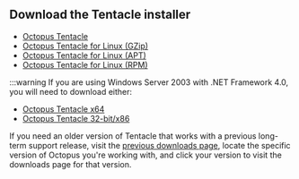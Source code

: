 ## Download the Tentacle installer

- [Octopus Tentacle](https://octopus.com/downloads/slowlane/WindowsX64/OctopusTentacle)
- [Octopus Tentacle for Linux (GZip)](https://octopus.com/downloads/slowlane/Linux_x64TarGz/OctopusTentacle)
- [Octopus Tentacle for Linux (APT)](https://download.octopusdeploy.com/linux-tentacle/tentacle_5.0.12_amd64.deb)
- [Octopus Tentacle for Linux (RPM)](https://download.octopusdeploy.com/linux-tentacle/tentacle-5.0.12-1.x86_64.rpm)

:::warning
If you are using Windows Server 2003 with .NET Framework 4.0, you will need to download either:
- [Octopus Tentacle x64](https://download.octopusdeploy.com/octopus/Octopus.Tentacle.3.0.26.0-x64.msi)
- [Octopus Tentacle 32-bit/x86](https://download.octopusdeploy.com/octopus/Octopus.Tentacle.3.0.26.0.msi)

If you need an older version of Tentacle that works with a previous long-term support release, visit the [previous downloads page](https://octopus.com/downloads/previous), locate the specific version of Octopus you're working with, and click your version to visit the downloads page for that version.
